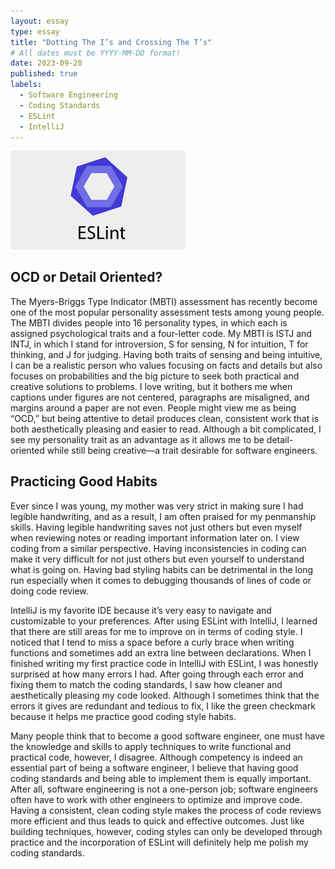 ```yaml
---
layout: essay
type: essay
title: "Dotting The I’s and Crossing The T’s"
# All dates must be YYYY-MM-DD format!
date: 2023-09-20
published: true
labels:
  - Software Engineering
  - Coding Standards
  - ESLint
  - IntelliJ
---
```

<img width="280px" class="rounded float-start pe-3" src="../img/eslint.jpeg">

## OCD or Detail Oriented?
The Myers-Briggs Type Indicator (MBTI) assessment has recently become one of the most popular personality assessment tests among young people. The MBTI divides people into 16 personality types, in which each is assigned psychological traits and a four-letter code. My MBTI is ISTJ and INTJ, in which I stand for introversion, S for sensing, N for intuition, T for thinking, and J for judging. Having both traits of sensing and being intuitive, I can be a realistic person who values focusing on facts and details but also focuses on probabilities and the big picture to seek both practical and creative solutions to problems. I love writing, but it bothers me when captions under figures are not centered, paragraphs are misaligned, and margins around a paper are not even. People might view me as being “OCD,” but being attentive to detail produces clean, consistent work that is both aesthetically pleasing and easier to read. Although a bit complicated, I see my personality trait as an advantage as it allows me to be detail-oriented while still being creative—a trait desirable for software engineers. 

## Practicing Good Habits
Ever since I was young, my mother was very strict in making sure I had legible handwriting, and as a result, I am often praised for my penmanship skills. Having legible handwriting saves not just others but even myself when reviewing notes or reading important information later on. I view coding from a similar perspective. Having inconsistencies in coding can make it very difficult for not just others but even yourself to understand what is going on. Having bad styling habits can be detrimental in the long run especially when it comes to debugging thousands of lines of code or doing code review. 

IntelliJ is my favorite IDE because it’s very easy to navigate and customizable to your preferences. After using ESLint with IntelliJ, I learned that there are still areas for me to improve on in terms of coding style. I noticed that I tend to miss a space before a curly brace when writing functions and sometimes add an extra line between declarations. When I finished writing my first practice code in IntelliJ with ESLint, I was honestly surprised at how many errors I had. After going through each error and fixing them to match the coding standards, I saw how cleaner and aesthetically pleasing my code looked. Although I sometimes think that the errors it gives are redundant and tedious to fix, I like the green checkmark because it helps me practice good coding style habits. 

Many people think that to become a good software engineer, one must have the knowledge and skills to apply techniques to write functional and practical code, however, I disagree. Although competency is indeed an essential part of being a software engineer, I believe that having good coding standards and being able to implement them is equally important. After all, software engineering is not a one-person job; software engineers often have to work with other engineers to optimize and improve code. Having a consistent, clean coding style makes the process of code reviews more efficient and thus leads to quick and effective outcomes. Just like building techniques, however, coding styles can only be developed through practice and the incorporation of ESLint will definitely help me polish my coding standards. 
